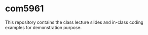 # com5961
This repository contains the class lecture slides and in-class coding examples for demonstration purpose.
